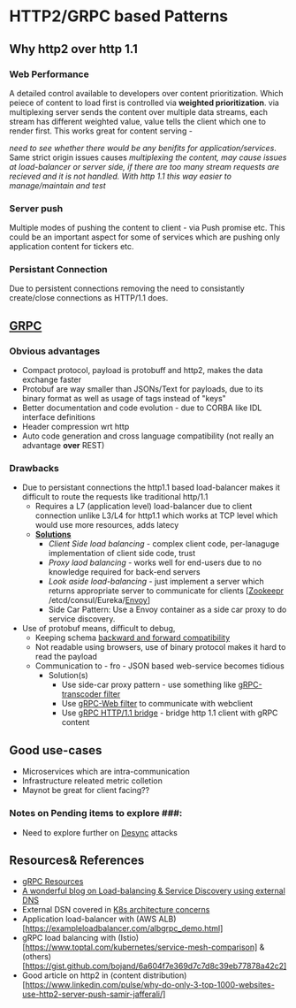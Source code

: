 
# HTTP2/GRPC based Patterns

## Why http2 over http 1.1 ##

### Web Performance ###

A detailed control available to developers over content prioritization. Which peiece of content to load first is controlled via **weighted prioritization**.
via multiplexing server sends the content over multiple data streams, each stream has different weighted value, value tells the client which one to render first. 
This works great for content serving - 

*need to see whether there would be any benifits for application/services*. Same strict origin issues causes 
*multiplexing the content, may cause issues at load-balancer or server side, if there are too many stream requests are recieved and it is not handled. 
With http 1.1 this way easier to manage/maintain and test*

### Server push ### 

Multiple modes of pushing the content to client - via Push promise etc. This could be an important aspect for some of services which are pushing only application content for tickers etc. 

### Persistant Connection ###

Due to persistent connections removing the need to consistantly create/close connections as HTTP/1.1 does.

## [GRPC](https://grpc.io/) ##

### Obvious advantages ###
 - Compact protocol, payload is protobuff and http2, makes the data exchange faster
 - Protobuf are way smaller than JSONs/Text for payloads, due to its binary format as well as usage of tags instead of "keys"
 - Better documentation and code evolution - due to CORBA like IDL interface definitions
 - Header compression wrt http
 - Auto code generation and cross language compatibility (not really an advantage **over** REST)
 
 ### Drawbacks ###
 - Due to persistant connections the http1.1 based load-balancer makes it difficult to route the requests like traditional http/1.1
   - Requires a L7 (application level) load-balancer due to client connection unlike L3/L4 for http1.1 which works at TCP level which would use more resources, adds latecy
   - **[Solutions](https://grpc.io/blog/grpc-load-balancing/)**
     - *Client Side load balancing* - complex client code, per-lanaguge implementation of client side code, trust
     - *Proxy laod balancing* - works well for end-users due to no knowledge required for back-end servers
     - *Look aside load-balancing* - just implement a server which returns appropriate server to communicate for clients [[Zookeepr](https://github.com/makdharma/grpc-zookeeper-lb/tree/master/examples/src/main/resources/io/grpc/examples) /etcd/consul/Eureka/[Envoy](https://www.envoyproxy.io/docs/envoy/latest/intro/arch_overview/upstream/service_discovery#arch-overview-service-discovery-types-eds)]
     - Side Car Pattern: Use a Envoy container as a side car proxy to do service discovery.
 - Use of protobuf means, difficult to debug, 
    - Keeping schema [backward and forward compatibility](/schema/schema-design.md)
    - Not readable using browsers, use of binary protocol makes it hard to read the payload
    - Communication to - fro - JSON based web-service becomes tidious
      - Solution(s) 
        - Use side-car proxy pattern - use something like [gRPC-transcoder filter](https://www.envoyproxy.io/docs/envoy/v1.5.0/configuration/http_filters/grpc_json_transcoder_filter)
        - Use [gRPC-Web filter](https://www.envoyproxy.io/docs/envoy/v1.5.0/configuration/http_filters/grpc_web_filter) to communicate with webclient
        - Use [gRPC HTTP/1.1 bridge](https://www.envoyproxy.io/docs/envoy/v1.5.0/configuration/http_filters/grpc_http1_bridge_filter) - bridge http 1.1 client with gRPC content
 

## Good use-cases ##

- Microservices which are intra-communication
- Infrastructure releated metric colletion
- Maynot be great for client facing??

### Notes on Pending items to explore ###:

- Need to explore further on [Desync](https://portswigger.net/research/http2) attacks


## Resources& References ##
- [gRPC Resources](https://github.com/grpc-ecosystem/awesome-grpc)
- [A wonderful blog on Load-balancing & Service Discovery using external DNS ](https://medium.com/incognia-tech/challenges-of-running-grpc-services-in-production-b3a113df2542)
- External DSN covered in [K8s architecture concerns](/k8s/readme.md)
- Application load-balancer with (AWS ALB)[https://exampleloadbalancer.com/albgrpc_demo.html]
- gRPC load balancing with (Istio)[https://www.toptal.com/kubernetes/service-mesh-comparison] & (others) [https://gist.github.com/bojand/6a604f7e369d7c7d8c39eb77878a42c2]
- Good article on http2 in (content distribution)[https://www.linkedin.com/pulse/why-do-only-3-top-1000-websites-use-http2-server-push-samir-jafferali/]
